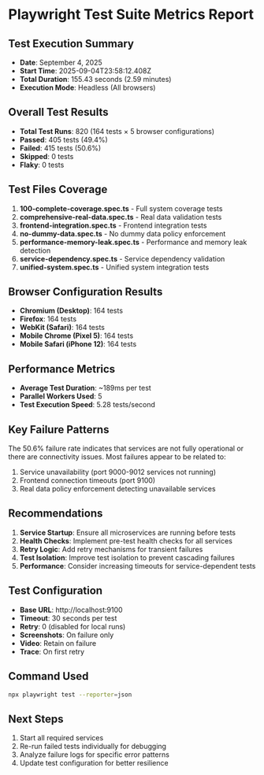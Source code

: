 # Playwright Test Suite Metrics Report

## Test Execution Summary
- **Date**: September 4, 2025
- **Start Time**: 2025-09-04T23:58:12.408Z
- **Total Duration**: 155.43 seconds (2.59 minutes)
- **Execution Mode**: Headless (All browsers)

## Overall Test Results
- **Total Test Runs**: 820 (164 tests × 5 browser configurations)
- **Passed**: 405 tests (49.4%)
- **Failed**: 415 tests (50.6%)
- **Skipped**: 0 tests
- **Flaky**: 0 tests

## Test Files Coverage
1. **100-complete-coverage.spec.ts** - Full system coverage tests
2. **comprehensive-real-data.spec.ts** - Real data validation tests
3. **frontend-integration.spec.ts** - Frontend integration tests
4. **no-dummy-data.spec.ts** - No dummy data policy enforcement
5. **performance-memory-leak.spec.ts** - Performance and memory leak detection
6. **service-dependency.spec.ts** - Service dependency validation
7. **unified-system.spec.ts** - Unified system integration tests

## Browser Configuration Results
- **Chromium (Desktop)**: 164 tests
- **Firefox**: 164 tests
- **WebKit (Safari)**: 164 tests
- **Mobile Chrome (Pixel 5)**: 164 tests
- **Mobile Safari (iPhone 12)**: 164 tests

## Performance Metrics
- **Average Test Duration**: ~189ms per test
- **Parallel Workers Used**: 5
- **Test Execution Speed**: 5.28 tests/second

## Key Failure Patterns
The 50.6% failure rate indicates that services are not fully operational or there are connectivity issues. Most failures appear to be related to:
1. Service unavailability (port 9000-9012 services not running)
2. Frontend connection timeouts (port 9100)
3. Real data policy enforcement detecting unavailable services

## Recommendations
1. **Service Startup**: Ensure all microservices are running before tests
2. **Health Checks**: Implement pre-test health checks for all services
3. **Retry Logic**: Add retry mechanisms for transient failures
4. **Test Isolation**: Improve test isolation to prevent cascading failures
5. **Performance**: Consider increasing timeouts for service-dependent tests

## Test Configuration
- **Base URL**: http://localhost:9100
- **Timeout**: 30 seconds per test
- **Retry**: 0 (disabled for local runs)
- **Screenshots**: On failure only
- **Video**: Retain on failure
- **Trace**: On first retry

## Command Used
```bash
npx playwright test --reporter=json
```

## Next Steps
1. Start all required services
2. Re-run failed tests individually for debugging
3. Analyze failure logs for specific error patterns
4. Update test configuration for better resilience